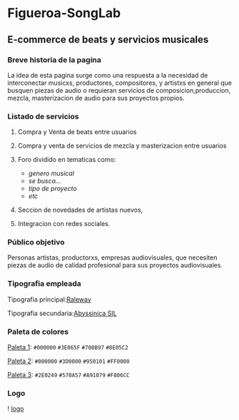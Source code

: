 # Figueroa-SongLab
## E-commerce de beats y servicios musicales

### Breve historia de la pagina

La idea de esta pagina surge como una respuesta a la necesidad de interconectar musicxs, productores, compositores, y artistxs en general que busquen piezas de audio o requieran servicios de composicion,produccion, mezcla, masterizacion de audio para sus proyectos propios.

### Listado de servicios

1. Compra y Venta de beats entre usuarios

2. Compra y venta de servicios de mezcla y masterizacion entre usuarios

3. Foro dividido en tematicas como: 
     - *genero musical* 
     - *se busca...* 
     - *tipo de proyecto* 
     - *etc*  

4. Seccion de novedades de artistas nuevos,

5. Integracion con redes sociales.


### Público objetivo

Personas artistas, productorxs, empresas audiovisuales, que necesiten piezas de audio de calidad profesional para sus proyectos audiovisuales.

### Tipografia empleada

Tipografia principal:[Raleway](https://fonts.google.com/specimen/Raleway?preview.text=profesional&preview.size=34&preview.text_type=custom&subset=latin-ext#styles)


Tipografia secundaria:[Abyssinica SIL](https://fonts.google.com/specimen/Abyssinica+SIL?subset=latin-ext&preview.text=profesional&preview.text_type=custom)

### Paleta de colores

[Paleta 1](https://colorhunt.co/palette/0000003e065f700b978e05c2): `#000000` `#3E065F` `#700B97` `#8E05C2`  

[Paleta 2](https://colorhunt.co/palette/0000003d0000950101ff0000):
`#000000` `#3D0000` `#950101` `#FF0000`

[Paleta 3](https://colorhunt.co/palette/2e0249570a57a91079f806cc):
`#2E0249` `#570A57` `#A91079` `#F806CC`

### Logo

! [logo](https://github.com/ciberpepito/Figueroa-SongLab/blob/main/logoSongLab.png?raw=true)





 
